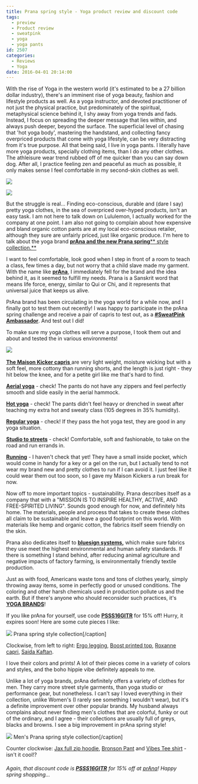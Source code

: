 ```yaml
---
title: Prana spring style - Yoga product review and discount code
tags:
  - preview
  - Product review
  - sweatpink
  - yoga
  - yoga pants
id: 2507
categories:
  - Reviews
  - Yoga
date: 2016-04-01 20:14:00
---
```


With the rise of Yoga in the western world (it's estimated to be a 27 billion dollar industry), there's an imminent rise of yoga beauty, fashion and lifestyle products as well. As a yoga instructor, and devoted practitioner of not just the physical practice, but predominately of the spiritual, metaphysical science behind it, I shy&nbsp;away from yoga trends and fads. Instead, I focus on spreading the deeper message that lies within, and always push deeper, beyond the surface. The superficial level of chasing that 'hot yoga body', mastering&nbsp;the handstand, and collecting fancy overpriced products that come with yoga lifestyle, can be very distracting from it's true purpose. All that being said, I live in yoga pants. I literally have more yoga products, specially clothing items, than I do any other clothes. The athleisure wear trend rubbed off of me quicker than you can say down dog. After all, I practice feeling zen and peaceful as much as possible, it only makes sense I feel comfortable in my second-skin clothes as well.&nbsp;

![](/images/prana-vasistasana3.jpg)

![](/images/prana-side-crow.jpg)

But the struggle is real... Finding eco-conscious, durable and (dare I say) pretty yoga clothes, in the sea of overpriced over-hyped products, isn't an easy task. I am not here to talk down on Lululemon, I actually worked for the company at one point. I am also not going to complain about how expensive and bland organic cotton pants are at my local eco-conscious retailer, although they sure are unfairly priced, just like organic produce. I'm here to talk about the yoga brand <span style="text-decoration: underline;">**[prAna](http://www.prana.com/)&nbsp;and the new Prana spring**</span><span style="text-decoration: underline;">** style collection.**</span>

I want to feel comfortable, look good when I step in front of a room to teach a class, few times a day, but&nbsp;not worry that a child slave made my garment. With the name like <span style="text-decoration: underline;">**prAna**</span>, I immediately fell for the brand and the idea behind it, as it seemed to fulfill my needs. Prana is a Sanskrit word that means life force, energy, similar to Qui or Chi, and it represents that universal juice that keeps us alive.&nbsp;

PrAna brand has been circulating in the yoga world for a while now, and I finally got to test them out recently! I was happy to participate in the prAna spring challenge and receive a pair of capris to test out, as a <span style="text-decoration: underline;">**#SweatPink Ambassador**</span>. And test out I did!

To make sure my yoga clothes will serve a purpose, I took them out and about and tested the in various environments!

![](/images/aerial-prana5.jpg)&nbsp;

<span style="text-decoration: underline;">**The Maison Kicker capris** </span>are very light weight, moisture wicking but with a soft feel, more cottony than running shorts, and the length is just right - they hit below the knee, and for a petite girl like me that's hard to find.&nbsp;

**<span style="text-decoration: underline;">Aerial yoga</span>** - check! The pants do not have any zippers and feel perfectly smooth and slide easily in the aerial hammock.

<span style="text-decoration: underline;">**Hot yoga**</span> - check! The pants didn't feel heavy or drenched in sweat after teaching my extra hot and sweaty class (105 degrees in 35% humidity).&nbsp;

<span style="text-decoration: underline;">**Regular yoga**</span> - check! If they pass the hot yoga test, they are good in any yoga situation.&nbsp;

<span style="text-decoration: underline;">**Studio to streets**</span> - check! Comfortable, soft and fashionable, to take on the road and run errands in.&nbsp;

<span style="text-decoration: underline;">**Running**</span> - I haven't check that yet! They have a small inside pocket, which would come in handy for a key or a gel on the run, but I actually tend to not wear my brand new and pretty clothes to run if I can avoid it. I just feel like it could wear them out too soon, so I gave my Maison Kickers a run break for now.&nbsp;

Now off to more important topics - sustainability. Prana describes itself as a company that&nbsp;with a&nbsp;"MISSION IS TO INSPIRE HEALTHY, ACTIVE, AND FREE-SPIRITED LIVING". Sounds good enough for now, and definitely hits home. The materials, people and process that takes to create these clothes all claim to be sustainable and leave a good footprint on this world. With materials like hemp and organic cotton, the fabrics itself seem friendly on the skin.

Prana also dedicates itself to&nbsp;<span style="text-decoration: underline;">**[bluesign systems](http://www.bluesign.com/),**</span> which make sure&nbsp;fabrics they&nbsp;use meet the highest environmental and human safety standards. If there is something I stand behind, after reducing animal agriculture and negative impacts of factory farming, is environmentally friendly textile production.

Just as with food, Americans waste tons and tons of clothes yearly, simply throwing away items, some in perfectly good or unused conditions. The coloring and other harsh chemicals used in production pollute us and the earth. But if there's anyone who should reconsider such practices, it's <span style="text-decoration: underline;">**YOGA BRANDS**</span>!

If you like prAna for yourself, use code&nbsp;<span style="text-decoration: underline;">**PSSS16GITR**</span> for 15% off! Hurry, it expires soon! Here are some cute pieces I like:&nbsp;

![](/images/Prana1.jpg) Prana spring style collection[/caption]

Clockwise, from left to right:&nbsp;[Ergo legging](http://www.prana.com/ergo-legging.html?color=blackkaleidoscope),&nbsp;[Boost printed top](http://www.prana.com/boost-printed-top.html?color=perisol),&nbsp;[Roxanne capri](http://www.prana.com/roxanne-capri.html?color=blackhydrobloom),&nbsp;[Saida Kaftan](http://www.prana.com/saida-kaftan.html?color=dustedperijasmine).&nbsp;

I love their colors and prints! A lot of their pieces come in a variety of colors and styles, and the boho hippie vibe definitely appeals to me.&nbsp;

Unlike a lot of yoga brands, prAna definitely offers a variety of clothes for men. They carry more&nbsp;street style garments, than yoga studio or performance gear, but nonetheless. I can't say I loved everything in their collection, unlike Women's (I rarely see something I wouldn't wear), but it's a definite improvement over other popular brands. My husband always complains about never finding men's clothes that are colorful, funky or out of the ordinary, and I agree - their collections are usually full of greys, blacks and browns. I see a big improvement in prAna spring style!

![](/images/Prana2.jpg) Men's Prana spring style collection[/caption]

Counter clockwise:&nbsp;[Jax full zip hoodie](http://www.prana.com/jax-full-zip-hoodie.html?color=blueash), [Bronson Pant](http://www.prana.com/bronson-pant.html?color=henna) and [Vibes Tee shirt](http://www.prana.com/vibes-tee-shirt.html?color=charcoal) - isn't it cool!?&nbsp;

###### Again, that discount code is&nbsp;<span style="text-decoration: underline;">**PSSS16GITR**</span> for 15% off at <span style="text-decoration: underline;">[prAna](http://www.prana.com/)</span>! Happy spring shopping...&nbsp;
